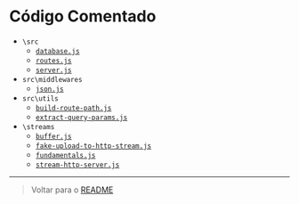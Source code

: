 # Código Comentado

- `\src`
  - [`database.js`](./src/database.md)
  - [`routes.js`](./src/routes.md)
  - [`server.js`](./src/server.md)
- `src\middlewares`
  - [`json.js`](./src/middlewares/json.md)
- `src\utils`
  - [`build-route-path.js`](./src/utils/build-route-path.md)
  - [`extract-query-params.js`](./src/utils/extract-query-params.md)
- `\streams`
  - [`buffer.js`](./streams/buffer.md)
  - [`fake-upload-to-http-stream.js`](./streams/fake-upload-to-http-stream.md)
  - [`fundamentals.js`](./streams/fundamentals.md)
  - [`stream-http-server.js`](./streams/stream-http-server.md)

---

> Voltar para o [README](../../README.md)
